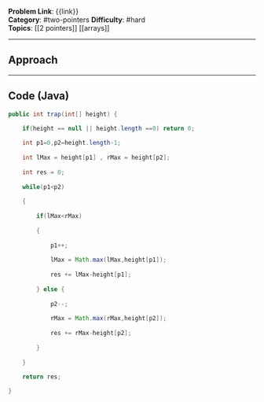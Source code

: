 
**Problem Link**: {{link}}  
**Category**: #two-pointers 
**Difficulty**: #hard  
**Topics**: [[2 pointers]] [[arrays]] 

---

## Approach

<!-- Describe your approach and reasoning here -->

---

## Code (Java)

```java
public int trap(int[] height) {

	if(height == null || height.length ==0) return 0;
	
	int p1=0,p2=height.length-1;
	
	int lMax = height[p1] , rMax = height[p2];
	
	int res = 0;
	
	while(p1<p2)
	
	{
		
		if(lMax<rMax)
		
		{
		
			p1++;
			
			lMax = Math.max(lMax,height[p1]);
			
			res += lMax-height[p1];
		
		} else {
		
			p2--;
			
			rMax = Math.max(rMax,height[p2]);
			
			res += rMax-height[p2];
		
		}
	
	}
	
	return res;

}

```


